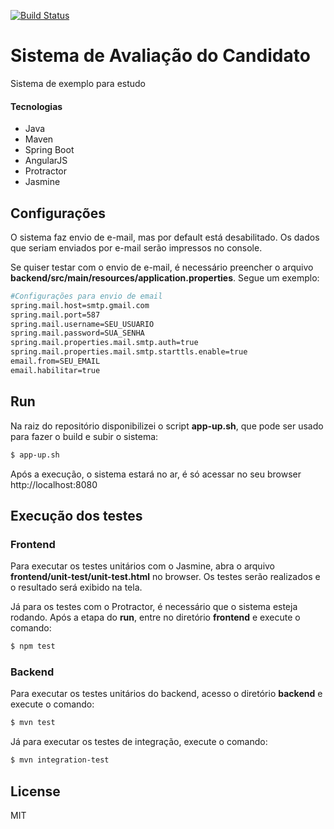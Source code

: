 [![Build Status](https://travis-ci.org/rafaelalessandro/avaliacao-candidato.svg?branch=master)](https://travis-ci.org/rafaelalessandro/avaliacao-candidato)

# Sistema de Avaliação do Candidato

Sistema de exemplo para estudo

#### Tecnologias

* Java
* Maven
* Spring Boot
* AngularJS
* Protractor
* Jasmine

## Configurações

O sistema faz envio de e-mail, mas por default está desabilitado. Os dados que seriam enviados por e-mail serão impressos no console.

Se quiser testar com o envio de e-mail, é necessário preencher o arquivo **backend/src/main/resources/application.properties**. Segue um exemplo:

```sh
#Configurações para envio de email
spring.mail.host=smtp.gmail.com
spring.mail.port=587
spring.mail.username=SEU_USUARIO
spring.mail.password=SUA_SENHA
spring.mail.properties.mail.smtp.auth=true
spring.mail.properties.mail.smtp.starttls.enable=true
email.from=SEU_EMAIL
email.habilitar=true
```

## Run

Na raiz do repositório disponibilizei o script **app-up.sh**, que pode ser usado para fazer o build e subir o sistema:

```sh
$ app-up.sh
```

Após a execução, o sistema estará no ar, é só acessar no seu browser http://localhost:8080

## Execução dos testes

### Frontend

Para executar os testes unitários com o Jasmine, abra o arquivo **frontend/unit-test/unit-test.html** no browser. Os testes serão realizados e o resultado será exibido na tela. 

Já para os testes com o Protractor, é necessário que o sistema esteja rodando. Após a etapa do **run**, entre no diretório **frontend** e execute o comando:

```sh
$ npm test
```

### Backend

Para executar os testes unitários do backend, acesso o diretório **backend** e execute o comando:

```sh
$ mvn test
```

Já para executar os testes de integração, execute o comando:

```sh
$ mvn integration-test
```

License
----

MIT

